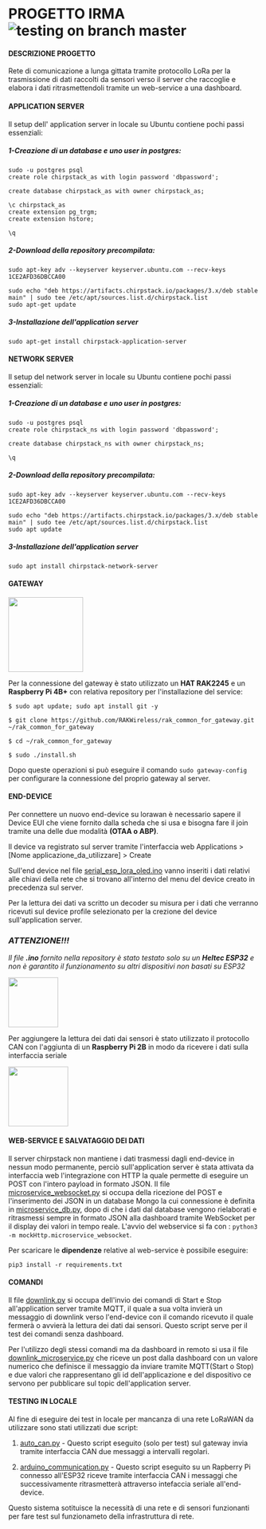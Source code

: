 # PROGETTO IRMA ![testing on branch master](https://github.com/monemasrl/irma/actions/workflows/irma-ci.yml/badge.svg?branch=master)

#### DESCRIZIONE PROGETTO

Rete di comunicazione a lunga gittata tramite protocollo LoRa per la trasmissione di dati raccolti da sensori verso il server che raccoglie e elabora i dati ritrasmettendoli tramite un web-service a una dashboard.


#### APPLICATION SERVER

Il setup dell' application server in locale su Ubuntu contiene pochi passi essenziali:

##### 1-Creazione di un database e uno user in postgres:

    sudo -u postgres psql
    create role chirpstack_as with login password 'dbpassword';

    create database chirpstack_as with owner chirpstack_as;

    \c chirpstack_as
    create extension pg_trgm;
    create extension hstore;

    \q
    
##### 2-Download della repository precompilata:

    sudo apt-key adv --keyserver keyserver.ubuntu.com --recv-keys 1CE2AFD36DBCCA00

    sudo echo "deb https://artifacts.chirpstack.io/packages/3.x/deb stable main" | sudo tee /etc/apt/sources.list.d/chirpstack.list
    sudo apt-get update
    
##### 3-Installazione dell'application server

    sudo apt-get install chirpstack-application-server


#### NETWORK SERVER

Il setup del network server in locale su Ubuntu contiene pochi passi essenziali:

##### 1-Creazione di un database e uno user in postgres:

    sudo -u postgres psql
    create role chirpstack_ns with login password 'dbpassword';

    create database chirpstack_ns with owner chirpstack_ns;

    \q
    
##### 2-Download della repository precompilata:

    sudo apt-key adv --keyserver keyserver.ubuntu.com --recv-keys 1CE2AFD36DBCCA00

    sudo echo "deb https://artifacts.chirpstack.io/packages/3.x/deb stable main" | sudo tee /etc/apt/sources.list.d/chirpstack.list
    sudo apt update
    
##### 3-Installazione dell'application server

    sudo apt install chirpstack-network-server


#### GATEWAY

<img src="assets\raspi4.jpeg" width="150" height="150"/>

Per la connessione del gateway è stato utilizzato un **HAT RAK2245** e un **Raspberry Pi 4B+** con relativa repository per l'installazione del service:
  
    $ sudo apt update; sudo apt install git -y
  
    $ git clone https://github.com/RAKWireless/rak_common_for_gateway.git ~/rak_common_for_gateway
  
    $ cd ~/rak_common_for_gateway
  
    $ sudo ./install.sh

Dopo queste operazioni si può eseguire il comando `sudo gateway-config` per configurare la connessione del proprio gateway al server.


#### END-DEVICE

Per connettere un nuovo end-device su lorawan è necessario sapere il Device EUI che viene fornito dalla scheda che si usa e bisogna fare il join tramite una delle due modalità **(OTAA o ABP)**.

Il device va registrato sul server tramite l'interfaccia web Applications > [Nome applicazione_da_utilizzare] > Create

Sull'end device nel file [serial_esp_lora_oled.ino](arduino-py-communication/serial_esp_lora_oled.ino) vanno inseriti i dati relativi alle chiavi della rete che si trovano all'interno del menu del device creato in precedenza sul server.

Per la lettura dei dati va scritto un decoder su misura per i dati che verranno ricevuti sul device profile selezionato per la crezione del device sull'application server. 

### ***ATTENZIONE!!!***
*Il file **.ino** fornito nella repository è stato testato solo su un **Heltec ESP32** e non è garantito il funzionamento su altri dispositivi non basati su ESP32*

<img src="assets\esp.png" width="100" height="100"/>

Per aggiungere la lettura dei dati dai sensori è stato utilizzato il protocollo CAN con l'aggiunta di un **Raspberry Pi 2B** in modo da ricevere i dati sulla interfaccia seriale 

<img src="assets\raspi2.png" width="120" height="120"/>

#### WEB-SERVICE E SALVATAGGIO DEI DATI

Il server chirpstack non mantiene i dati trasmessi dagli end-device in nessun modo permanente, perciò sull'application server è stata attivata da interfaccia web l'integrazione con HTTP la quale permette di eseguire un POST con l'intero payload in formato JSON. Il file [microservice_websocket.py](mockHttp/microservice_websocket.py) si occupa della ricezione del POST e l'inserimento dei JSON in un database Mongo la cui connessione è definita in [microservice_db.py](mockHttp/microservice_db.py), dopo di che i dati dal database vengono rielaborati e ritrasmessi sempre in formato JSON alla dashboard tramite WebSocket per il display dei valori in tempo reale. L'avvio del webservice si fa con :
`python3 -m mockHttp.microservice_websocket`.

Per scaricare le **dipendenze** relative al web-service è possibile eseguire:

    pip3 install -r requirements.txt

#### COMANDI

Il file [downlink.py](downlink.py) si occupa dell'invio dei comandi di Start e Stop all'application server tramite MQTT, il quale a sua volta invierà un messaggio di downlink verso l'end-device con il comando ricevuto il quale fermerà o avvierà la lettura dei dati dai sensori. Questo script serve per il test dei comandi senza dashboard.

Per l'utilizzo degli stessi comandi ma da dashboard in remoto si usa il file [downlink_microservice.py](mockHttp/downlink_microservice.py) che riceve un post dalla dashboard con un valore numerico che definisce il messaggio da inviare tramite MQTT(Start o Stop) e due valori che rappresentano gli id dell'applicazione e del dispositivo ce servono per pubblicare sul topic dell'application server.


#### TESTING IN LOCALE

Al fine di eseguire dei test in locale per mancanza di una rete LoRaWAN da utilizzare sono stati utilizzati due script:

1. [auto_can.py](auto_can.py) - 
    Questo script eseguito (solo per test) sul gateway invia tramite interfaccia CAN due messaggi a intervalli regolari.
    
2. [arduino_communication.py](arduino-py-communication/arduino_communication.py) - 
    Questo script eseguito su un Rapberry Pi connesso all'ESP32 riceve tramite interfaccia CAN i messaggi che successivamente ritrasmetterà attraverso intefaccia seriale all'end-device.


Questo sistema sotituisce la necessità di una rete e di sensori funzionanti per fare test sul funzionameto della infrastruttura di rete.
